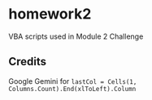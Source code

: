 # homework2
VBA scripts used in Module 2 Challenge

## Credits
Google Gemini for `lastCol = Cells(1, Columns.Count).End(xlToLeft).Column`
